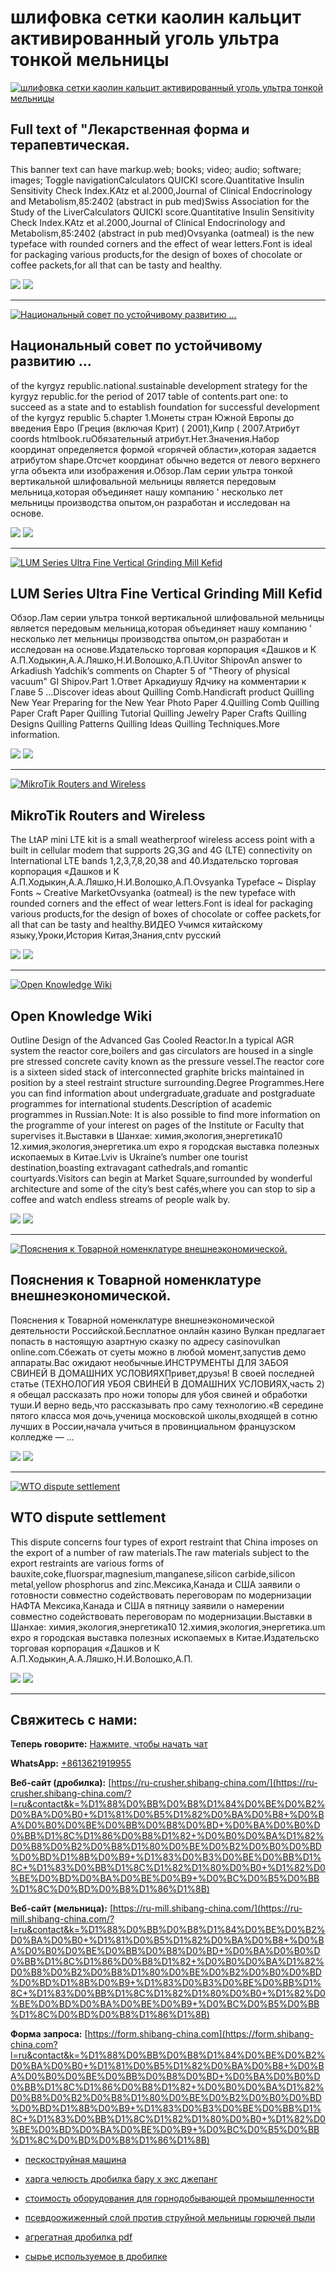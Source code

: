 # шлифовка сетки каолин кальцит активированный уголь ультра тонкой мельницы

<a href="https://swt.shibang-china.com/?l=ru&img&k=%D1%88%D0%BB%D0%B8%D1%84%D0%BE%D0%B2%D0%BA%D0%B0+%D1%81%D0%B5%D1%82%D0%BA%D0%B8+%D0%BA%D0%B0%D0%BE%D0%BB%D0%B8%D0%BD+%D0%BA%D0%B0%D0%BB%D1%8C%D1%86%D0%B8%D1%82+%D0%B0%D0%BA%D1%82%D0%B8%D0%B2%D0%B8%D1%80%D0%BE%D0%B2%D0%B0%D0%BD%D0%BD%D1%8B%D0%B9+%D1%83%D0%B3%D0%BE%D0%BB%D1%8C+%D1%83%D0%BB%D1%8C%D1%82%D1%80%D0%B0+%D1%82%D0%BE%D0%BD%D0%BA%D0%BE%D0%B9+%D0%BC%D0%B5%D0%BB%D1%8C%D0%BD%D0%B8%D1%86%D1%8B" target="_blank">![шлифовка сетки каолин кальцит активированный уголь ультра тонкой мельницы](http://static.shibang-china.com/all-800x300/399.jpg)</a>

## Full text of &quot;Лекарственная форма и терапевтическая.
This banner text can have markup.web; books; video; audio; software; images; Toggle navigationCalculators QUICKI score.Quantitative Insulin Sensitivity Check Index.KAtz et al.2000,Journal of Clinical Endocrinology and Metabolism,85:2402 (abstract in pub med)Swiss Association for the Study of the LiverCalculators QUICKI score.Quantitative Insulin Sensitivity Check Index.KAtz et al.2000,Journal of Clinical Endocrinology and Metabolism,85:2402 (abstract in pub med)Ovsyanka (oatmeal) is the new typeface with rounded corners and the effect of wear letters.Font is ideal for packaging various products,for the design of boxes of chocolate or coffee packets,for all that can be tasty and healthy.


<a href="https://whatsapp.shibangsoft.com/WhatsApp.php" target="_blank" title="WhatsApp">![](http://static.shibang-china.com/icon/whatsapp.png)</a> <a href="https://swt.shibang-china.com/?l=ru&icon&k=%D1%88%D0%BB%D0%B8%D1%84%D0%BE%D0%B2%D0%BA%D0%B0+%D1%81%D0%B5%D1%82%D0%BA%D0%B8+%D0%BA%D0%B0%D0%BE%D0%BB%D0%B8%D0%BD+%D0%BA%D0%B0%D0%BB%D1%8C%D1%86%D0%B8%D1%82+%D0%B0%D0%BA%D1%82%D0%B8%D0%B2%D0%B8%D1%80%D0%BE%D0%B2%D0%B0%D0%BD%D0%BD%D1%8B%D0%B9+%D1%83%D0%B3%D0%BE%D0%BB%D1%8C+%D1%83%D0%BB%D1%8C%D1%82%D1%80%D0%B0+%D1%82%D0%BE%D0%BD%D0%BA%D0%BE%D0%B9+%D0%BC%D0%B5%D0%BB%D1%8C%D0%BD%D0%B8%D1%86%D1%8B" target="_blank">![](http://static.shibang-china.com/icon/chat-ru.png)</a>

---

<a href="https://swt.shibang-china.com/?l=ru&img&k=%D1%88%D0%BB%D0%B8%D1%84%D0%BE%D0%B2%D0%BA%D0%B0+%D1%81%D0%B5%D1%82%D0%BA%D0%B8+%D0%BA%D0%B0%D0%BE%D0%BB%D0%B8%D0%BD+%D0%BA%D0%B0%D0%BB%D1%8C%D1%86%D0%B8%D1%82+%D0%B0%D0%BA%D1%82%D0%B8%D0%B2%D0%B8%D1%80%D0%BE%D0%B2%D0%B0%D0%BD%D0%BD%D1%8B%D0%B9+%D1%83%D0%B3%D0%BE%D0%BB%D1%8C+%D1%83%D0%BB%D1%8C%D1%82%D1%80%D0%B0+%D1%82%D0%BE%D0%BD%D0%BA%D0%BE%D0%B9+%D0%BC%D0%B5%D0%BB%D1%8C%D0%BD%D0%B8%D1%86%D1%8B" target="_blank">![Национальный совет по устойчивому развитию …](http://static.shibang-china.com/all-800x300/562.jpg)</a>

## Национальный совет по устойчивому развитию …
of the kyrgyz republic.national.sustainable development strategy for the kyrgyz republic.for the period of 2017 table of contents.part one: to succeed as a state and to establish foundation for successful development of the kyrgyz republic 5.chapter 1.Монеты стран Южной Европы до введения Евро (Греция (включая Крит) ( 2001),Кипр ( 2007.Атрибут coords htmlbook.ruОбязательный атрибут.Нет.Значения.Набор координат определяется формой &#171;горячей области&#187;,которая задается атрибутом shape.Отсчет координат обычно ведется от левого верхнего угла объекта или изображения и.Обзор.Лам серии ультра тонкой вертикальной шлифовальной мельницы является передовым мельница,которая объединяет нашу компанию ' несколько лет мельницы производства опытом,он разработан и исследован на основе.


<a href="https://whatsapp.shibangsoft.com/WhatsApp.php" target="_blank" title="WhatsApp">![](http://static.shibang-china.com/icon/whatsapp.png)</a> <a href="https://swt.shibang-china.com/?l=ru&icon&k=%D1%88%D0%BB%D0%B8%D1%84%D0%BE%D0%B2%D0%BA%D0%B0+%D1%81%D0%B5%D1%82%D0%BA%D0%B8+%D0%BA%D0%B0%D0%BE%D0%BB%D0%B8%D0%BD+%D0%BA%D0%B0%D0%BB%D1%8C%D1%86%D0%B8%D1%82+%D0%B0%D0%BA%D1%82%D0%B8%D0%B2%D0%B8%D1%80%D0%BE%D0%B2%D0%B0%D0%BD%D0%BD%D1%8B%D0%B9+%D1%83%D0%B3%D0%BE%D0%BB%D1%8C+%D1%83%D0%BB%D1%8C%D1%82%D1%80%D0%B0+%D1%82%D0%BE%D0%BD%D0%BA%D0%BE%D0%B9+%D0%BC%D0%B5%D0%BB%D1%8C%D0%BD%D0%B8%D1%86%D1%8B" target="_blank">![](http://static.shibang-china.com/icon/chat-ru.png)</a>

---

<a href="https://swt.shibang-china.com/?l=ru&img&k=%D1%88%D0%BB%D0%B8%D1%84%D0%BE%D0%B2%D0%BA%D0%B0+%D1%81%D0%B5%D1%82%D0%BA%D0%B8+%D0%BA%D0%B0%D0%BE%D0%BB%D0%B8%D0%BD+%D0%BA%D0%B0%D0%BB%D1%8C%D1%86%D0%B8%D1%82+%D0%B0%D0%BA%D1%82%D0%B8%D0%B2%D0%B8%D1%80%D0%BE%D0%B2%D0%B0%D0%BD%D0%BD%D1%8B%D0%B9+%D1%83%D0%B3%D0%BE%D0%BB%D1%8C+%D1%83%D0%BB%D1%8C%D1%82%D1%80%D0%B0+%D1%82%D0%BE%D0%BD%D0%BA%D0%BE%D0%B9+%D0%BC%D0%B5%D0%BB%D1%8C%D0%BD%D0%B8%D1%86%D1%8B" target="_blank">![LUM Series Ultra Fine Vertical Grinding Mill Kefid](http://static.shibang-china.com/all-800x300/521.jpg)</a>

## LUM Series Ultra Fine Vertical Grinding Mill Kefid
Обзор.Лам серии ультра тонкой вертикальной шлифовальной мельницы является передовым мельница,которая объединяет нашу компанию ' несколько лет мельницы производства опытом,он разработан и исследован на основе.Издательско торговая корпорация &#171;Дашков и К А.П.Ходыкин,А.А.Ляшко,Н.И.Волошко,А.П.Uvitor ShipovAn answer to Arkadiush Yadchik’s comments on Chapter 5 of &quot;Theory of physical vacuum&quot; GI Shipov.Part 1.Ответ Аркадиушу Ядчику на комментарии к Главе 5 …Discover ideas about Quilling Comb.Handicraft product Quilling New Year Preparing for the New Year Photo Paper 4.Quilling Comb Quilling Paper Craft Paper Quilling Tutorial Quilling Jewelry Paper Crafts Quilling Designs Quilling Patterns Quilling Ideas Quilling Techniques.More information.


<a href="https://whatsapp.shibangsoft.com/WhatsApp.php" target="_blank" title="WhatsApp">![](http://static.shibang-china.com/icon/whatsapp.png)</a> <a href="https://swt.shibang-china.com/?l=ru&icon&k=%D1%88%D0%BB%D0%B8%D1%84%D0%BE%D0%B2%D0%BA%D0%B0+%D1%81%D0%B5%D1%82%D0%BA%D0%B8+%D0%BA%D0%B0%D0%BE%D0%BB%D0%B8%D0%BD+%D0%BA%D0%B0%D0%BB%D1%8C%D1%86%D0%B8%D1%82+%D0%B0%D0%BA%D1%82%D0%B8%D0%B2%D0%B8%D1%80%D0%BE%D0%B2%D0%B0%D0%BD%D0%BD%D1%8B%D0%B9+%D1%83%D0%B3%D0%BE%D0%BB%D1%8C+%D1%83%D0%BB%D1%8C%D1%82%D1%80%D0%B0+%D1%82%D0%BE%D0%BD%D0%BA%D0%BE%D0%B9+%D0%BC%D0%B5%D0%BB%D1%8C%D0%BD%D0%B8%D1%86%D1%8B" target="_blank">![](http://static.shibang-china.com/icon/chat-ru.png)</a>

---

<a href="https://swt.shibang-china.com/?l=ru&img&k=%D1%88%D0%BB%D0%B8%D1%84%D0%BE%D0%B2%D0%BA%D0%B0+%D1%81%D0%B5%D1%82%D0%BA%D0%B8+%D0%BA%D0%B0%D0%BE%D0%BB%D0%B8%D0%BD+%D0%BA%D0%B0%D0%BB%D1%8C%D1%86%D0%B8%D1%82+%D0%B0%D0%BA%D1%82%D0%B8%D0%B2%D0%B8%D1%80%D0%BE%D0%B2%D0%B0%D0%BD%D0%BD%D1%8B%D0%B9+%D1%83%D0%B3%D0%BE%D0%BB%D1%8C+%D1%83%D0%BB%D1%8C%D1%82%D1%80%D0%B0+%D1%82%D0%BE%D0%BD%D0%BA%D0%BE%D0%B9+%D0%BC%D0%B5%D0%BB%D1%8C%D0%BD%D0%B8%D1%86%D1%8B" target="_blank">![MikroTik Routers and Wireless](http://static.shibang-china.com/all-800x300/560.jpg)</a>

## MikroTik Routers and Wireless
The LtAP mini LTE kit is a small weatherproof wireless access point with a built in cellular modem that supports 2G,3G and 4G (LTE) connectivity on International LTE bands 1,2,3,7,8,20,38 and 40.Издательско торговая корпорация &#171;Дашков и К А.П.Ходыкин,А.А.Ляшко,Н.И.Волошко,А.П.Ovsyanka Typeface ~ Display Fonts ~ Creative MarketOvsyanka (oatmeal) is the new typeface with rounded corners and the effect of wear letters.Font is ideal for packaging various products,for the design of boxes of chocolate or coffee packets,for all that can be tasty and healthy.ВИДЕО Учимся китайскому языку,Уроки,История Китая,Знания,cntv русский


<a href="https://whatsapp.shibangsoft.com/WhatsApp.php" target="_blank" title="WhatsApp">![](http://static.shibang-china.com/icon/whatsapp.png)</a> <a href="https://swt.shibang-china.com/?l=ru&icon&k=%D1%88%D0%BB%D0%B8%D1%84%D0%BE%D0%B2%D0%BA%D0%B0+%D1%81%D0%B5%D1%82%D0%BA%D0%B8+%D0%BA%D0%B0%D0%BE%D0%BB%D0%B8%D0%BD+%D0%BA%D0%B0%D0%BB%D1%8C%D1%86%D0%B8%D1%82+%D0%B0%D0%BA%D1%82%D0%B8%D0%B2%D0%B8%D1%80%D0%BE%D0%B2%D0%B0%D0%BD%D0%BD%D1%8B%D0%B9+%D1%83%D0%B3%D0%BE%D0%BB%D1%8C+%D1%83%D0%BB%D1%8C%D1%82%D1%80%D0%B0+%D1%82%D0%BE%D0%BD%D0%BA%D0%BE%D0%B9+%D0%BC%D0%B5%D0%BB%D1%8C%D0%BD%D0%B8%D1%86%D1%8B" target="_blank">![](http://static.shibang-china.com/icon/chat-ru.png)</a>

---

<a href="https://swt.shibang-china.com/?l=ru&img&k=%D1%88%D0%BB%D0%B8%D1%84%D0%BE%D0%B2%D0%BA%D0%B0+%D1%81%D0%B5%D1%82%D0%BA%D0%B8+%D0%BA%D0%B0%D0%BE%D0%BB%D0%B8%D0%BD+%D0%BA%D0%B0%D0%BB%D1%8C%D1%86%D0%B8%D1%82+%D0%B0%D0%BA%D1%82%D0%B8%D0%B2%D0%B8%D1%80%D0%BE%D0%B2%D0%B0%D0%BD%D0%BD%D1%8B%D0%B9+%D1%83%D0%B3%D0%BE%D0%BB%D1%8C+%D1%83%D0%BB%D1%8C%D1%82%D1%80%D0%B0+%D1%82%D0%BE%D0%BD%D0%BA%D0%BE%D0%B9+%D0%BC%D0%B5%D0%BB%D1%8C%D0%BD%D0%B8%D1%86%D1%8B" target="_blank">![Open Knowledge Wiki](http://static.shibang-china.com/all-800x300/645.jpg)</a>

## Open Knowledge Wiki
Outline Design of the Advanced Gas Cooled Reactor.In a typical AGR system the reactor core,boilers and gas circulators are housed in a single pre stressed concrete cavity known as the pressure vessel.The reactor core is a sixteen sided stack of interconnected graphite bricks maintained in position by a steel restraint structure surrounding.Degree Programmes.Here you can find information about undergraduate,graduate and postgraduate programmes for international students.Des&#173;cription of academic programmes in Russian.Note: It is also possible to find more information on the programme of your interest on pages of the Institute or Faculty that supervises it.Выставки в Шанхае: химия,экология,энергетика10 12.химия,экология,энергетика.um expo я городская выставка полезных ископаемых в Китае.Lviv is Ukraine’s number one tourist destination,boasting extravagant cathedrals,and romantic courtyards.Visitors can begin at Market Square,surrounded by wonderful architecture and some of the city’s best caf&#233;s,where you can stop to sip a coffee and watch endless streams of people walk by.


<a href="https://whatsapp.shibangsoft.com/WhatsApp.php" target="_blank" title="WhatsApp">![](http://static.shibang-china.com/icon/whatsapp.png)</a> <a href="https://swt.shibang-china.com/?l=ru&icon&k=%D1%88%D0%BB%D0%B8%D1%84%D0%BE%D0%B2%D0%BA%D0%B0+%D1%81%D0%B5%D1%82%D0%BA%D0%B8+%D0%BA%D0%B0%D0%BE%D0%BB%D0%B8%D0%BD+%D0%BA%D0%B0%D0%BB%D1%8C%D1%86%D0%B8%D1%82+%D0%B0%D0%BA%D1%82%D0%B8%D0%B2%D0%B8%D1%80%D0%BE%D0%B2%D0%B0%D0%BD%D0%BD%D1%8B%D0%B9+%D1%83%D0%B3%D0%BE%D0%BB%D1%8C+%D1%83%D0%BB%D1%8C%D1%82%D1%80%D0%B0+%D1%82%D0%BE%D0%BD%D0%BA%D0%BE%D0%B9+%D0%BC%D0%B5%D0%BB%D1%8C%D0%BD%D0%B8%D1%86%D1%8B" target="_blank">![](http://static.shibang-china.com/icon/chat-ru.png)</a>

---

<a href="https://swt.shibang-china.com/?l=ru&img&k=%D1%88%D0%BB%D0%B8%D1%84%D0%BE%D0%B2%D0%BA%D0%B0+%D1%81%D0%B5%D1%82%D0%BA%D0%B8+%D0%BA%D0%B0%D0%BE%D0%BB%D0%B8%D0%BD+%D0%BA%D0%B0%D0%BB%D1%8C%D1%86%D0%B8%D1%82+%D0%B0%D0%BA%D1%82%D0%B8%D0%B2%D0%B8%D1%80%D0%BE%D0%B2%D0%B0%D0%BD%D0%BD%D1%8B%D0%B9+%D1%83%D0%B3%D0%BE%D0%BB%D1%8C+%D1%83%D0%BB%D1%8C%D1%82%D1%80%D0%B0+%D1%82%D0%BE%D0%BD%D0%BA%D0%BE%D0%B9+%D0%BC%D0%B5%D0%BB%D1%8C%D0%BD%D0%B8%D1%86%D1%8B" target="_blank">![Пояснения к Товарной номенклатуре внешнеэкономической.](http://static.shibang-china.com/all-800x300/1322.jpg)</a>

## Пояснения к Товарной номенклатуре внешнеэкономической.
Пояснения к Товарной номенклатуре внешнеэкономической деятельности Российской.Бесплатное онлайн казино Вулкан предлагает попасть в настоящую азартную сказку по адресу casinovulkan online.com.Сбежать от суеты можно в любой момент,запустив демо аппараты.Вас ожидают необычные.ИНСТРУМЕНТЫ ДЛЯ ЗАБОЯ СВИНЕЙ В ДОМАШНИХ УСЛОВИЯХПривет,друзья! В своей последней статье (ТЕХНОЛОГИЯ УБОЯ СВИНЕЙ В ДОМАШНИХ УСЛОВИЯХ,часть 2) я обещал рассказать про ножи топоры для убоя свиней и обработки туши.И верно ведь,что рассказывать про саму технологию.&#171;В середине пятого класса моя дочь,ученица московской школы,входящей в сотню лучших в России,начала учиться в провинциальном французском колледже — …


<a href="https://whatsapp.shibangsoft.com/WhatsApp.php" target="_blank" title="WhatsApp">![](http://static.shibang-china.com/icon/whatsapp.png)</a> <a href="https://swt.shibang-china.com/?l=ru&icon&k=%D1%88%D0%BB%D0%B8%D1%84%D0%BE%D0%B2%D0%BA%D0%B0+%D1%81%D0%B5%D1%82%D0%BA%D0%B8+%D0%BA%D0%B0%D0%BE%D0%BB%D0%B8%D0%BD+%D0%BA%D0%B0%D0%BB%D1%8C%D1%86%D0%B8%D1%82+%D0%B0%D0%BA%D1%82%D0%B8%D0%B2%D0%B8%D1%80%D0%BE%D0%B2%D0%B0%D0%BD%D0%BD%D1%8B%D0%B9+%D1%83%D0%B3%D0%BE%D0%BB%D1%8C+%D1%83%D0%BB%D1%8C%D1%82%D1%80%D0%B0+%D1%82%D0%BE%D0%BD%D0%BA%D0%BE%D0%B9+%D0%BC%D0%B5%D0%BB%D1%8C%D0%BD%D0%B8%D1%86%D1%8B" target="_blank">![](http://static.shibang-china.com/icon/chat-ru.png)</a>

---

<a href="https://swt.shibang-china.com/?l=ru&img&k=%D1%88%D0%BB%D0%B8%D1%84%D0%BE%D0%B2%D0%BA%D0%B0+%D1%81%D0%B5%D1%82%D0%BA%D0%B8+%D0%BA%D0%B0%D0%BE%D0%BB%D0%B8%D0%BD+%D0%BA%D0%B0%D0%BB%D1%8C%D1%86%D0%B8%D1%82+%D0%B0%D0%BA%D1%82%D0%B8%D0%B2%D0%B8%D1%80%D0%BE%D0%B2%D0%B0%D0%BD%D0%BD%D1%8B%D0%B9+%D1%83%D0%B3%D0%BE%D0%BB%D1%8C+%D1%83%D0%BB%D1%8C%D1%82%D1%80%D0%B0+%D1%82%D0%BE%D0%BD%D0%BA%D0%BE%D0%B9+%D0%BC%D0%B5%D0%BB%D1%8C%D0%BD%D0%B8%D1%86%D1%8B" target="_blank">![WTO dispute settlement](http://static.shibang-china.com/all-800x300/1507.jpg)</a>

## WTO dispute settlement
This dispute concerns four types of export restraint that China imposes on the export of a number of raw materials.The raw materials subject to the export restraints are various forms of bauxite,coke,fluorspar,magnesium,manganese,silicon carbide,silicon metal,yellow phosphorus and zinc.Мексика,Канада и США заявили о готовности совместно содействовать переговорам по модернизации НАФТА Мексика,Канада и США в пятницу заявили о намерении совместно содействовать переговорам по модернизации.Выставки в Шанхае: химия,экология,энергетика10 12.химия,экология,энергетика.um expo я городская выставка полезных ископаемых в Китае.Издательско торговая корпорация &#171;Дашков и К А.П.Ходыкин,А.А.Ляшко,Н.И.Волошко,А.П.


<a href="https://whatsapp.shibangsoft.com/WhatsApp.php" target="_blank" title="WhatsApp">![](http://static.shibang-china.com/icon/whatsapp.png)</a> <a href="https://swt.shibang-china.com/?l=ru&icon&k=%D1%88%D0%BB%D0%B8%D1%84%D0%BE%D0%B2%D0%BA%D0%B0+%D1%81%D0%B5%D1%82%D0%BA%D0%B8+%D0%BA%D0%B0%D0%BE%D0%BB%D0%B8%D0%BD+%D0%BA%D0%B0%D0%BB%D1%8C%D1%86%D0%B8%D1%82+%D0%B0%D0%BA%D1%82%D0%B8%D0%B2%D0%B8%D1%80%D0%BE%D0%B2%D0%B0%D0%BD%D0%BD%D1%8B%D0%B9+%D1%83%D0%B3%D0%BE%D0%BB%D1%8C+%D1%83%D0%BB%D1%8C%D1%82%D1%80%D0%B0+%D1%82%D0%BE%D0%BD%D0%BA%D0%BE%D0%B9+%D0%BC%D0%B5%D0%BB%D1%8C%D0%BD%D0%B8%D1%86%D1%8B" target="_blank">![](http://static.shibang-china.com/icon/chat-ru.png)</a>

---
## Свяжитесь с нами:

**Теперь говорите:** [Нажмите, чтобы начать чат](https://swt.shibang-china.com?l=ru&contact&k=%D1%88%D0%BB%D0%B8%D1%84%D0%BE%D0%B2%D0%BA%D0%B0+%D1%81%D0%B5%D1%82%D0%BA%D0%B8+%D0%BA%D0%B0%D0%BE%D0%BB%D0%B8%D0%BD+%D0%BA%D0%B0%D0%BB%D1%8C%D1%86%D0%B8%D1%82+%D0%B0%D0%BA%D1%82%D0%B8%D0%B2%D0%B8%D1%80%D0%BE%D0%B2%D0%B0%D0%BD%D0%BD%D1%8B%D0%B9+%D1%83%D0%B3%D0%BE%D0%BB%D1%8C+%D1%83%D0%BB%D1%8C%D1%82%D1%80%D0%B0+%D1%82%D0%BE%D0%BD%D0%BA%D0%BE%D0%B9+%D0%BC%D0%B5%D0%BB%D1%8C%D0%BD%D0%B8%D1%86%D1%8B)

**WhatsApp:**  [+8613621919955](https://whatsapp.shibangsoft.com/WhatsApp.php)

**Веб-сайт (дробилка):** [https://ru-crusher.shibang-china.com/](https://ru-crusher.shibang-china.com/?l=ru&contact&k=%D1%88%D0%BB%D0%B8%D1%84%D0%BE%D0%B2%D0%BA%D0%B0+%D1%81%D0%B5%D1%82%D0%BA%D0%B8+%D0%BA%D0%B0%D0%BE%D0%BB%D0%B8%D0%BD+%D0%BA%D0%B0%D0%BB%D1%8C%D1%86%D0%B8%D1%82+%D0%B0%D0%BA%D1%82%D0%B8%D0%B2%D0%B8%D1%80%D0%BE%D0%B2%D0%B0%D0%BD%D0%BD%D1%8B%D0%B9+%D1%83%D0%B3%D0%BE%D0%BB%D1%8C+%D1%83%D0%BB%D1%8C%D1%82%D1%80%D0%B0+%D1%82%D0%BE%D0%BD%D0%BA%D0%BE%D0%B9+%D0%BC%D0%B5%D0%BB%D1%8C%D0%BD%D0%B8%D1%86%D1%8B)

**Веб-сайт (мельница):** [https://ru-mill.shibang-china.com/](https://ru-mill.shibang-china.com/?l=ru&contact&k=%D1%88%D0%BB%D0%B8%D1%84%D0%BE%D0%B2%D0%BA%D0%B0+%D1%81%D0%B5%D1%82%D0%BA%D0%B8+%D0%BA%D0%B0%D0%BE%D0%BB%D0%B8%D0%BD+%D0%BA%D0%B0%D0%BB%D1%8C%D1%86%D0%B8%D1%82+%D0%B0%D0%BA%D1%82%D0%B8%D0%B2%D0%B8%D1%80%D0%BE%D0%B2%D0%B0%D0%BD%D0%BD%D1%8B%D0%B9+%D1%83%D0%B3%D0%BE%D0%BB%D1%8C+%D1%83%D0%BB%D1%8C%D1%82%D1%80%D0%B0+%D1%82%D0%BE%D0%BD%D0%BA%D0%BE%D0%B9+%D0%BC%D0%B5%D0%BB%D1%8C%D0%BD%D0%B8%D1%86%D1%8B)

**Форма запроса:** [https://form.shibang-china.com](https://form.shibang-china.com?l=ru&contact&k=%D1%88%D0%BB%D0%B8%D1%84%D0%BE%D0%B2%D0%BA%D0%B0+%D1%81%D0%B5%D1%82%D0%BA%D0%B8+%D0%BA%D0%B0%D0%BE%D0%BB%D0%B8%D0%BD+%D0%BA%D0%B0%D0%BB%D1%8C%D1%86%D0%B8%D1%82+%D0%B0%D0%BA%D1%82%D0%B8%D0%B2%D0%B8%D1%80%D0%BE%D0%B2%D0%B0%D0%BD%D0%BD%D1%8B%D0%B9+%D1%83%D0%B3%D0%BE%D0%BB%D1%8C+%D1%83%D0%BB%D1%8C%D1%82%D1%80%D0%B0+%D1%82%D0%BE%D0%BD%D0%BA%D0%BE%D0%B9+%D0%BC%D0%B5%D0%BB%D1%8C%D0%BD%D0%B8%D1%86%D1%8B)

* [пескоструйная машина](../131/%D0%BF%D0%B5%D1%81%D0%BA%D0%BE%D1%81%D1%82%D1%80%D1%83%D0%B9%D0%BD%D0%B0%D1%8F%20%D0%BC%D0%B0%D1%88%D0%B8%D0%BD%D0%B0.md)

* [харга челюсть дробилка бару х экс джепанг](../135/%D1%85%D0%B0%D1%80%D0%B3%D0%B0%20%D1%87%D0%B5%D0%BB%D1%8E%D1%81%D1%82%D1%8C%20%D0%B4%D1%80%D0%BE%D0%B1%D0%B8%D0%BB%D0%BA%D0%B0%20%D0%B1%D0%B0%D1%80%D1%83%20%D1%85%20%D1%8D%D0%BA%D1%81%20%D0%B4%D0%B6%D0%B5%D0%BF%D0%B0%D0%BD%D0%B3.md)

* [стоимость оборудования для горнодобывающей промышленности](../135/%D1%81%D1%82%D0%BE%D0%B8%D0%BC%D0%BE%D1%81%D1%82%D1%8C%20%D0%BE%D0%B1%D0%BE%D1%80%D1%83%D0%B4%D0%BE%D0%B2%D0%B0%D0%BD%D0%B8%D1%8F%20%D0%B4%D0%BB%D1%8F%20%D0%B3%D0%BE%D1%80%D0%BD%D0%BE%D0%B4%D0%BE%D0%B1%D1%8B%D0%B2%D0%B0%D1%8E%D1%89%D0%B5%D0%B9%20%D0%BF%D1%80%D0%BE%D0%BC%D1%8B%D1%88%D0%BB%D0%B5%D0%BD%D0%BD%D0%BE%D1%81%D1%82%D0%B8.md)

* [псевдоожиженный слой против струйной мельницы горючей пыли](../133/%D0%BF%D1%81%D0%B5%D0%B2%D0%B4%D0%BE%D0%BE%D0%B6%D0%B8%D0%B6%D0%B5%D0%BD%D0%BD%D1%8B%D0%B9%20%D1%81%D0%BB%D0%BE%D0%B9%20%D0%BF%D1%80%D0%BE%D1%82%D0%B8%D0%B2%20%D1%81%D1%82%D1%80%D1%83%D0%B9%D0%BD%D0%BE%D0%B9%20%D0%BC%D0%B5%D0%BB%D1%8C%D0%BD%D0%B8%D1%86%D1%8B%20%D0%B3%D0%BE%D1%80%D1%8E%D1%87%D0%B5%D0%B9%20%D0%BF%D1%8B%D0%BB%D0%B8.md)

* [агрегатная дробилка pdf](../131/%D0%B0%D0%B3%D1%80%D0%B5%D0%B3%D0%B0%D1%82%D0%BD%D0%B0%D1%8F%20%D0%B4%D1%80%D0%BE%D0%B1%D0%B8%D0%BB%D0%BA%D0%B0%20pdf.md)

* [сырье используемое в дробилке](../134/%D1%81%D1%8B%D1%80%D1%8C%D0%B5%20%D0%B8%D1%81%D0%BF%D0%BE%D0%BB%D1%8C%D0%B7%D1%83%D0%B5%D0%BC%D0%BE%D0%B5%20%D0%B2%20%D0%B4%D1%80%D0%BE%D0%B1%D0%B8%D0%BB%D0%BA%D0%B5.md)